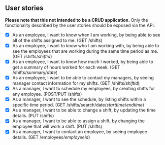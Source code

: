 ## User stories

**Please note that this not intended to be a CRUD application.** Only the functionality described by the user stories should be exposed via the API.

- [X] As an employee, I want to know when I am working, by being able to see all of the shifts assigned to me. (GET /shifts)
- [X] As an employee, I want to know who I am working with, by being able to see the employees that are working during the same time period as me. (GET /shifts/*shiftid*)
- [X] As an employee, I want to know how much I worked, by being able to get a summary of hours worked for each week. (GET /shifts/summary/*date*)
- [X] As an employee, I want to be able to contact my managers, by seeing manager contact information for my shifts. (GET /shifts/*shiftid*)
- [X] As a manager, I want to schedule my employees, by creating shifts for any employee. (POST/PUT /shifts)
- [X] As a manager, I want to see the schedule, by listing shifts within a specific time period. (GET /shifts/search/date/*starttime*/*endtime*)
- [X] As a manager, I want to be able to change a shift, by updating the time details. (PUT /shifts)
- [X] As a manager, I want to be able to assign a shift, by changing the employee that will work a shift. (PUT /shifts)
- [X] As a manager, I want to contact an employee, by seeing employee details. (GET /employees/*employeeid*)